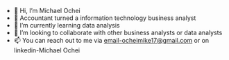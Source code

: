 - 👋 Hi, I’m Michael Ochei
- 👀 Accountant turned a information technology business analyst
- 🌱 I’m currently learning data analysis 
- 💞️ I’m looking to collaborate with other business analysts or data analysts
- 📫 You can reach out to me via email-ocheimike17@gmail.com or on linkedin-Michael Ochei

<!---
MichaelFED/MichaelFED is a ✨ special ✨ repository because its `README.md` (this file) appears on your GitHub profile.
You can click the Preview link to take a look at your changes.
--->
